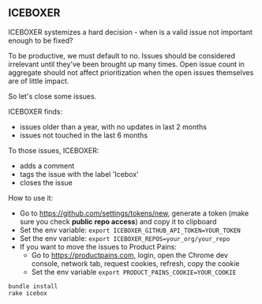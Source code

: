 ## ICEBOXER

ICEBOXER systemizes a hard decision - when is a valid issue not important enough to be fixed? 

To be productive, we must default to no.  Issues should be considered irrelevant until they've been brought up many times.  Open issue count in aggregate should not affect prioritization when the open issues themselves are of little impact.

So let's close some issues.

ICEBOXER finds:
- issues older than a year, with no updates in last 2 months
- issues not touched in the last 6 months

To those issues, ICEBOXER:
- adds a comment
- tags the issue with the label 'Icebox'
- closes the issue

How to use it:

- Go to https://github.com/settings/tokens/new, generate a token (make sure you check **public repo access**) and copy it to clipboard
- Set the env variable: `export ICEBOXER_GITHUB_API_TOKEN=YOUR_TOKEN`
- Set the env variable: `export ICEBOXER_REPOS=your_org/your_repo`
- If you want to move the issues to Product Pains:
  - Go to https://productpains.com, login, open the Chrome dev console, network tab, request cookies, refresh, copy the cookie
  - Set the env variable `export PRODUCT_PAINS_COOKIE=YOUR_COOKIE`

```
bundle install
rake icebox
```
